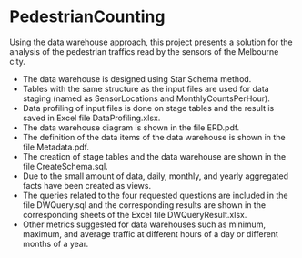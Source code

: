# PedestrianCounting
Using the data warehouse approach, this project presents a solution for the analysis of the pedestrian traffics read by the sensors of the Melbourne city.
 - The data warehouse is designed using Star Schema method.
- Tables with the same structure as the input files are used for data staging (named as SensorLocations and MonthlyCountsPerHour).
- Data profiling of input files is done on stage tables and the result is saved in Excel file DataProfiling.xlsx.
- The data warehouse diagram is shown in the file ERD.pdf.
- The definition of the data items of the data warehouse is shown in the file Metadata.pdf.
- The creation of stage tables and the data warehouse are shown in the file CreateSchema.sql.
- Due to the small amount of data, daily, monthly, and yearly aggregated facts have been created as views.
- The queries related to the four requested questions are included in the file DWQuery.sql and the corresponding results are shown in the corresponding sheets of the Excel file DWQueryResult.xlsx.
- Other metrics suggested for data warehouses such as minimum, maximum, and average traffic at different hours of a day or different months of a year.
